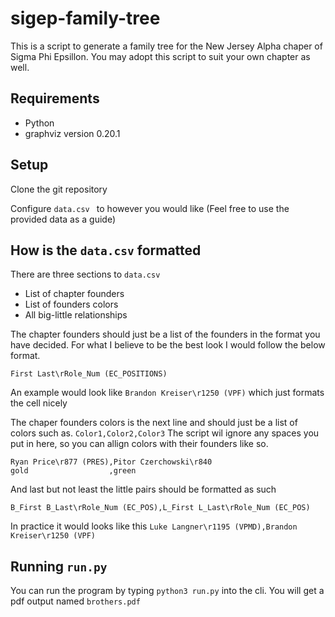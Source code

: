 # sigep-family-tree
This is a script to generate a family tree for the New Jersey Alpha chaper of Sigma Phi Epsillon. You may adopt this script to suit your own chapter as well.

## Requirements
* Python
* graphviz version 0.20.1

## Setup
Clone the git repository

Configure `data.csv ` to however you would like (Feel free to use the provided data as a guide)

## How is the `data.csv` formatted
There are three sections to `data.csv`

* List of chapter founders
* List of founders colors
* All big-little relationships

The chapter founders should just be a list of the founders in the format you have decided. For what I believe to be the best look I would follow the below format.

```
First Last\rRole_Num (EC_POSITIONS)
```
An example would look like `Brandon Kreiser\r1250 (VPF)` which just formats the cell nicely

The chaper founders colors is the next line and should just be a list of colors such as. `Color1,Color2,Color3` The script wil ignore any spaces you put in here, so you can allign colors with their founders like so.

```
Ryan Price\r877 (PRES),Pitor Czerchowski\r840
gold                  ,green
```

And last but not least the little pairs should be formatted as such

```
B_First B_Last\rRole_Num (EC_POS),L_First L_Last\rRole_Num (EC_POS)
```

In practice it would looks like this `Luke Langner\r1195 (VPMD),Brandon Kreiser\r1250 (VPF)`

## Running `run.py`
You can run the program by typing `python3 run.py` into the cli. You will get a pdf output named `brothers.pdf`
